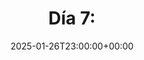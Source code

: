 ---
title: "Día 7: "  
date: 2025-01-26T23:00:00+00:00
categories:  
  - "blog de viaje"  
tags:  
  - "2025"  
authors:  
  - "team-2025"  
---